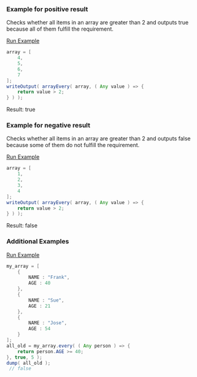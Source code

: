 ### Example for positive result

Checks whether all items in an array are greater than 2 and outputs true because all of them fulfill the requirement.

<a href="https://try.boxlang.io/?code=eJxLLCpKrFSwVYhW4OI00eHiNAViMyA254q15iovyixJ9S8tKSgt0VBIBKl0LUstqoSydRQ0FBzzKhXKEnNKUxU0FWztFKq5OItSS0qL8qCCdgpG1ly1QDlNay4AGTodsA%3D%3D" target="_blank">Run Example</a>

```java
array = [ 
	4,
	5,
	6,
	7
];
writeOutput( arrayEvery( array, ( Any value ) => {
	return value > 2;
} ) );

```

Result: true

### Example for negative result

Checks whether all items in an array are greater than 2 and outputs false because some of them do not fulfill the requirement.

<a href="https://try.boxlang.io/?code=eJxLLCpKrFSwVYhW4OI01OHiNAJiYyA24Yq15iovyixJ9S8tKSgt0VBIBKl0LUstqoSydRQ0FBzzKhXKEnNKUxU0FWztFKq5OItSS0qL8qCCdgpG1ly1QDlNay4AFRodpA%3D%3D" target="_blank">Run Example</a>

```java
array = [ 
	1,
	2,
	3,
	4
];
writeOutput( arrayEvery( array, ( Any value ) => {
	return value > 2;
} ) );

```

Result: false

### Additional Examples

<a href="https://try.boxlang.io/?code=eJxljkELgjAYhs%2F7fsWLJ4WhFXpJFDxUENSlY4QMWpfmlOmCEf73JhgYXR8envdtXC2MEQ4FriD2JsbO1WmHLYK9EfoZcE%2BqwwTSFbGR%2FzoXKxfGZv1vHNt%2BqWSpV%2BiWk1CqbtXd7zbzhVi%2BpHEhQlTaoZOmbzUiFCV8z8jBGj3TeGqVhX%2BU08gxGCs5MkQ53W3Thfi2PUCS4CFUL%2BkDrGE7rw%3D%3D" target="_blank">Run Example</a>

```java
my_array = [ 
	{
		NAME : "Frank",
		AGE : 40
	},
	{
		NAME : "Sue",
		AGE : 21
	},
	{
		NAME : "Jose",
		AGE : 54
	}
];
all_old = my_array.every( ( Any person ) => {
	return person.AGE >= 40;
}, true, 5 );
dump( all_old );
 // false

```


